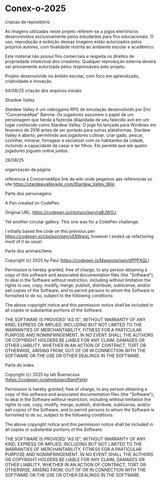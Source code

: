 # Conex-o-2025
criacao de repositóirio

As imagens utilizadas neste projeto referem-se a jogos eletrônicos desenvolvidos exclusivamente pelos estudantes para fins educacionais. O uso, reprodução e exibição dessas imagens estão autorizados pelos próprios autores, com finalidade restrita ao ambiente escolar e acadêmico.

Este material não possui fins comerciais e respeita os direitos de propriedade intelectual dos criadores. Qualquer reprodução externa deverá ser previamente autorizada pelos responsáveis pelo projeto.

Projeto desenvolvido no âmbito escolar, com foco em aprendizado, criatividade e inovação.
 

04/08/25
criação dos arquivos iniciais

Stradew Valley

Stardew Valley é um videogame RPG de simulação desenvolvido por Eric "ConcernedApe" Barone. Os jogadores assumem o papel de um personagem que herda a fazenda dilapidada de seu falecido avô em um lugar conhecido como Stardew Valley. O jogo foi lançado para Windows em fevereiro de 2016 antes de ser portado para outras plataformas. Stardew Valley é aberto, permitindo aos jogadores cultivar, criar gado, pescar, cozinhar, minerar, forragear e socializar com os habitantes da cidade, incluindo a capacidade de casar e ter filhos. Ele permite que até quatro jogadores joguem online juntos.

28/08/25

organização da página 



referencia a ConcernedApe
link da wiki onde pegamos aas referencias so site https://stardewvalleywiki.com/Stardew_Valley_Wiki





Parte dos personagens

A Pen created on CodePen.

Original URL: https://codepen.io/cbolson/pen/raBJWOJ.

Yet another circular gallery. This one was for a CodePen challenge.

I initially based the code on this previous pen https://codepen.io/cbolson/pen/vEBWwxL however I ended up refactoring most of it as usual.


Parte dos animais/itens

Copyright (c) 2025 by Paul (https://codepen.io/Maseone/pen/dPPPXQL)

Permission is hereby granted, free of charge, to any person obtaining a copy of this software and associated documentation files (the "Software"), to deal in the Software without restriction, including without limitation the rights to use, copy, modify, merge, publish, distribute, sublicense, and/or sell copies of the Software, and to permit persons to whom the Software is furnished to do so, subject to the following conditions:

The above copyright notice and this permission notice shall be included in all copies or substantial portions of the Software.

THE SOFTWARE IS PROVIDED "AS IS", WITHOUT WARRANTY OF ANY KIND, EXPRESS OR IMPLIED, INCLUDING BUT NOT LIMITED TO THE WARRANTIES OF MERCHANTABILITY, FITNESS FOR A PARTICULAR PURPOSE AND NONINFRINGEMENT. IN NO EVENT SHALL THE AUTHORS OR COPYRIGHT HOLDERS BE LIABLE FOR ANY CLAIM, DAMAGES OR OTHER LIABILITY, WHETHER IN AN ACTION OF CONTRACT, TORT OR OTHERWISE, ARISING FROM, OUT OF OR IN CONNECTION WITH THE SOFTWARE OR THE USE OR OTHER DEALINGS IN THE SOFTWARE.



Parte do index 

Copyright (c) 2025 by Iah Buenacosa (https://codepen.io/iahmb/pen/BamPaYe)

Permission is hereby granted, free of charge, to any person obtaining a copy of this software and associated documentation files (the "Software"), to deal in the Software without restriction, including without limitation the rights to use, copy, modify, merge, publish, distribute, sublicense, and/or sell copies of the Software, and to permit persons to whom the Software is furnished to do so, subject to the following conditions:

The above copyright notice and this permission notice shall be included in all copies or substantial portions of the Software.

THE SOFTWARE IS PROVIDED "AS IS", WITHOUT WARRANTY OF ANY KIND, EXPRESS OR IMPLIED, INCLUDING BUT NOT LIMITED TO THE WARRANTIES OF MERCHANTABILITY, FITNESS FOR A PARTICULAR PURPOSE AND NONINFRINGEMENT. IN NO EVENT SHALL THE AUTHORS OR COPYRIGHT HOLDERS BE LIABLE FOR ANY CLAIM, DAMAGES OR OTHER LIABILITY, WHETHER IN AN ACTION OF CONTRACT, TORT OR OTHERWISE, ARISING FROM, OUT OF OR IN CONNECTION WITH THE SOFTWARE OR THE USE OR OTHER DEALINGS IN THE SOFTWARE.






